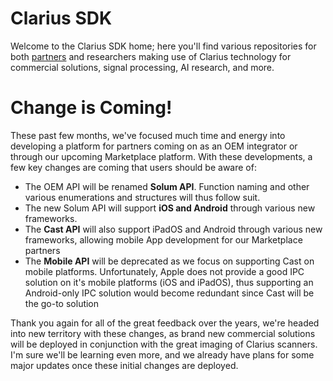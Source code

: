 # Clarius SDK

Welcome to the Clarius SDK home; here you'll find various repositories for both [partners](https://github.com/clariusdev/.github/blob/main/partners.md) and researchers making use of Clarius technology for commercial solutions, signal processing, AI research, and more.

Change is Coming!
=================

These past few months, we've focused much time and energy into developing a platform for partners coming on as an OEM integrator or through our upcoming Marketplace platform. With these developments, a few key changes are coming that users should be aware of:
* The OEM API will be renamed **Solum API**. Function naming and other various enumerations and structures will thus follow suit.
* The new Solum API will support **iOS and Android** through various new frameworks.
* The **Cast API** will also support iPadOS and Android through various new frameworks, allowing mobile App development for our Marketplace partners
* The **Mobile API** will be deprecated as we focus on supporting Cast on mobile platforms. Unfortunately, Apple does not provide a good IPC solution on it's mobile platforms (iOS and iPadOS), thus supporting an Android-only IPC solution would become redundant since Cast will be the go-to solution

Thank you again for all of the great feedback over the years, we're headed into new territory with these changes, as brand new commercial solutions will be deployed in conjunction with the great imaging of Clarius scanners. I'm sure we'll be learning even more, and we already have plans for some major updates once these initial changes are deployed.
